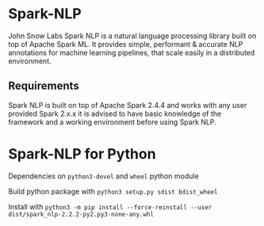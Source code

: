 # Spark-NLP

John Snow Labs Spark NLP is a natural language processing library built on top of Apache Spark ML. It provides simple, performant & accurate NLP annotations for machine learning pipelines, that scale easily in a distributed environment.

## Requirements

Spark NLP is built on top of Apache Spark 2.4.4 and works with any user provided Spark 2.x.x it is advised to have basic knowledge of the framework and a working environment before using Spark NLP.

# Spark-NLP for Python

Dependencies on `python3-devel` and `wheel` python module

Build python package with `python3 setup.py sdist bdist_wheel`

Install with `python3 -m pip install --force-reinstall --user dist/spark_nlp-2.2.2-py2.py3-none-any.whl`
